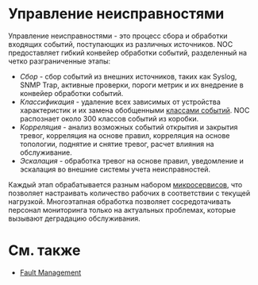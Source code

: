 # Управление неисправностями

Управление неисправностями - это процесс сбора и обработки входящих событий, поступающих из различных источников. NOC предоставляет гибкий конвейер обработки событий, разделенный на четко разграниченные этапы:

* _Сбор_ - сбор событий из внешних источников, таких как Syslog, SNMP Trap, активные проверки, пороги метрик и их внедрение в конвейер обработки событий.
* _Классификация_ - удаление всех зависимых от устройства характеристик и их замена обобщенными [классами событий](../concepts/event-class/index.md). NOC распознает около 300 классов событий из коробки.
* _Корреляция_ - анализ возможных событий открытия и закрытия тревог, корреляция на основе правил, корреляция на основе топологии, поднятие и снятие тревог, расчет влияния на обслуживание.
* _Эскалация_ - обработка тревог на основе правил, уведомление и эскалация во внешние системы учета неисправностей.

Каждый этап обрабатывается разным набором [микросервисов](microservices.md), что позволяет настраивать количество рабочих в соответствии с текущей нагрузкой. Многоэтапная обработка позволяет сосредотачивать персонал мониторинга только на актуальных проблемах, которые вызывают деградацию обслуживания.

# См. также

* [Fault Management](../fault-management/index.md)